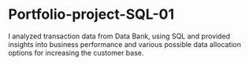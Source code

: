 # Portfolio-project-SQL-01
I analyzed transaction data from Data Bank, using SQL and provided insights into business performance and various possible data allocation options for increasing the customer base.
